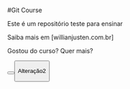 #Git Course

Este é um repositório teste para ensinar

Saiba mais em [willianjusten.com.br]
 
Gostou do curso? Quer mais?

<button><button>

Alteração2